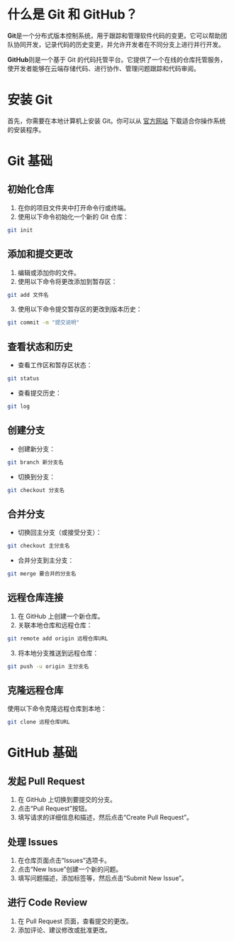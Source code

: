 # 什么是 Git 和 GitHub？

**Git**是一个分布式版本控制系统，用于跟踪和管理软件代码的变更。它可以帮助团队协同开发，记录代码的历史变更，并允许开发者在不同分支上进行并行开发。

**GitHub**则是一个基于 Git 的代码托管平台。它提供了一个在线的仓库托管服务，使开发者能够在云端存储代码、进行协作、管理问题跟踪和代码审阅。

# 安装 Git

首先，你需要在本地计算机上安装 Git。你可以从 [官方网站](https://git-scm.com/) 下载适合你操作系统的安装程序。

# Git 基础

## 初始化仓库

1. 在你的项目文件夹中打开命令行或终端。
2. 使用以下命令初始化一个新的 Git 仓库：

```bash
git init
```

## 添加和提交更改

1. 编辑或添加你的文件。
2. 使用以下命令将更改添加到暂存区：

```bash
git add 文件名
```

3. 使用以下命令提交暂存区的更改到版本历史：

```bash
git commit -m "提交说明"
```

## 查看状态和历史

- 查看工作区和暂存区状态：

```bash
git status
```

- 查看提交历史：

```bash
git log
```

## 创建分支

- 创建新分支：

```bash
git branch 新分支名
```

- 切换到分支：

```bash
git checkout 分支名
```

## 合并分支

- 切换回主分支（或接受分支）：

```bash
git checkout 主分支名
```

- 合并分支到主分支：

```bash
git merge 要合并的分支名
```

## 远程仓库连接

1. 在 GitHub 上创建一个新仓库。
2. 关联本地仓库和远程仓库：

```bash
git remote add origin 远程仓库URL
```

3. 将本地分支推送到远程仓库：

```bash
git push -u origin 主分支名
```

## 克隆远程仓库

使用以下命令克隆远程仓库到本地：

```bash
git clone 远程仓库URL
```

# GitHub 基础

## 发起 Pull Request

1. 在 GitHub 上切换到要提交的分支。
2. 点击“Pull Request”按钮。
3. 填写请求的详细信息和描述，然后点击“Create Pull Request”。

## 处理 Issues

1. 在仓库页面点击“Issues”选项卡。
2. 点击“New Issue”创建一个新的问题。
3. 填写问题描述，添加标签等，然后点击“Submit New Issue”。

## 进行 Code Review

1. 在 Pull Request 页面，查看提交的更改。
2. 添加评论、建议修改或批准更改。